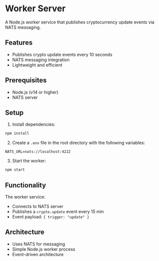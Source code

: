 # Worker Server

A Node.js worker service that publishes cryptocurrency update events via NATS messaging.

## Features

- Publishes crypto update events every 10 seconds
- NATS messaging integration
- Lightweight and efficient

## Prerequisites

- Node.js (v14 or higher)
- NATS server

## Setup

1. Install dependencies:

```bash
npm install
```

2. Create a `.env` file in the root directory with the following variables:

```env
NATS_URL=nats://localhost:4222
```

3. Start the worker:

```bash
npm start
```

## Functionality

The worker service:

- Connects to NATS server
- Publishes a `crypto.update` event every 15 min
- Event payload: `{ trigger: "update" }`

## Architecture

- Uses NATS for messaging
- Simple Node.js worker process
- Event-driven architecture
